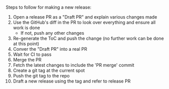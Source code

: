 Steps to follow for making a new release:
1. Open a release PR as a "Draft PR" and explain various changes made
2. Use the GitHub's diff in the PR to look over everything and ensure all work is done
    - If not, push any other changes
3. Re-generate the ToC and push the change (no further work can be done at this point)
4. Conver the "Draft PR" into a real PR
5. Wait for CI to pass
6. Merge the PR
7. Fetch the latest changes to include the 'PR merge' commit
9. Create a git tag at the current spot
9. Push the git tag to the repo
10. Draft a new release using the tag and refer to release PR
